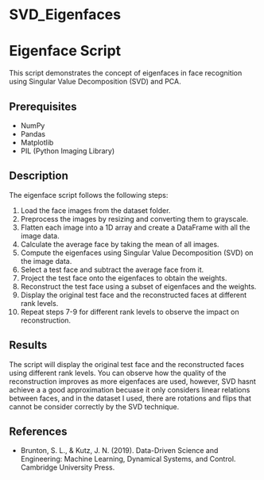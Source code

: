 # SVD_Eigenfaces


# Eigenface Script

This script demonstrates the concept of eigenfaces in face recognition using Singular Value Decomposition (SVD) and PCA.

## Prerequisites

- NumPy
- Pandas
- Matplotlib
- PIL (Python Imaging Library)

## Description

The eigenface script follows the following steps:

1. Load the face images from the dataset folder.
2. Preprocess the images by resizing and converting them to grayscale.
3. Flatten each image into a 1D array and create a DataFrame with all the image data.
4. Calculate the average face by taking the mean of all images.
5. Compute the eigenfaces using Singular Value Decomposition (SVD) on the image data.
6. Select a test face and subtract the average face from it.
7. Project the test face onto the eigenfaces to obtain the weights.
8. Reconstruct the test face using a subset of eigenfaces and the weights.
9. Display the original test face and the reconstructed faces at different rank levels.
10. Repeat steps 7-9 for different rank levels to observe the impact on reconstruction.

## Results

The script will display the original test face and the reconstructed faces using different rank levels. You can observe how the quality of the reconstruction improves as more eigenfaces are used, however, SVD hasnt achieve a
a good approximation becuase it only considers linear relations between faces, and in the dataset I used, there are rotations and flips that cannot be consider correctly by the SVD technique.

## References

- Brunton, S. L., & Kutz, J. N. (2019). Data-Driven Science and Engineering: Machine Learning, Dynamical Systems, and Control. Cambridge University Press.
